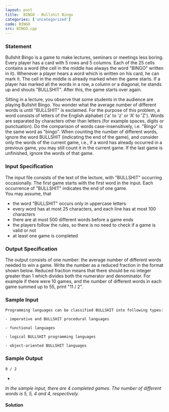 ```yaml
---
layout: post
title:  BINGO - Bullshit Bingo
categories: ['uncategorized']
code: BINGO
src: BINGO.cpp
---
```


### **Statement**

Bullshit Bingo is a game to make lectures, seminars or meetings less boring.
Every player has a card with 5 rows and 5 columns. Each of the 25 cells
contains a word (the cell in the middle has always the word "BINGO" written in
it). Whenever a player hears a word which is written on his card, he can mark
it. The cell in the middle is already marked when the game starts. If a player
has marked all the words in a row, a column or a diagonal, he stands up and
shouts "BULLSHIT". After this, the game starts over again.

Sitting in a lecture, you observe that some students in the audience are
playing Bullshit Bingo. You wonder what the average number of different words
is until "BULLSHIT" is exclaimed. For the purpose of this problem, a word
consists of letters of the English alphabet ('a' to 'z' or 'A' to 'Z'). Words
are separated by characters other than letters (for example spaces, digits or
punctuation). Do the comparison of words case-insensitively, i.e. "Bingo" is
the same word as "bingo". When counting the number of different words, ignore
the word BULLSHIT (indicating the end of the game), and consider only the
words of the current game, i.e., if a word has already occurred in a previous
game, you may still count it in the current game. If the last game is
unfinished, ignore the words of that game.

### Input Specification

The input file consists of the text of the lecture, with "BULLSHIT" occurring
occasionally. The first game starts with the first word in the input. Each
occurrence of "BULLSHIT" indicates the end of one game.  
You may assume, that

  * the word "BULLSHIT" occurs only in uppercase letters
  * every word has at most 25 characters, and each line has at most 100 characters
  * there are at most 500 different words before a game ends
  * the players follow the rules, so there is no need to check if a game is valid or not
  * at least one game is completed

### Output Specification

The output consists of one number: the average number of different words
needed to win a game. Write the number as a reduced fraction in the format
shown below. Reduced fraction means that there should be no integer greater
than 1 which divides both the numerator and denominator. For example if there
were 10 games, and the number of different words in each game summed up to 55,
print "11 / 2".

### Sample Input

    
    
    Programming languages can be classified BULLSHIT into following types:
    - imperative and BULLSHIT procedural languages
    - functional languages
    - logical BULLSHIT programming languages
    - object-oriented BULLSHIT languages
    

### Sample Output

    
    
    9 / 2
    

 *

_In the sample input, there are 4 completed games. The number of different
words is 5, 5, 4 and 4, respectively._



#### **Solution**



